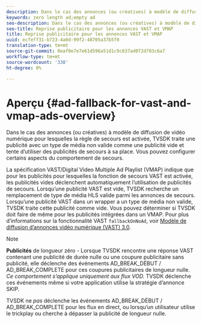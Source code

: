 ```yaml
---
description: Dans le cas des annonces (ou créatives) à modèle de diffusion de vidéo numérique pour lesquelles la règle de secours est activée, TVSDK traite une publicité avec un type de média non valide comme une publicité vide et tente d’utiliser des publicités de secours à sa place. Vous pouvez configurer certains aspects du comportement de secours.
keywords: zero length ad;empty ad
seo-description: Dans le cas des annonces (ou créatives) à modèle de diffusion de vidéo numérique pour lesquelles la règle de secours est activée, TVSDK traite une publicité avec un type de média non valide comme une publicité vide et tente d’utiliser des publicités de secours à sa place. Vous pouvez configurer certains aspects du comportement de secours.
seo-title: Reprise publicitaire pour les annonces VAST et VMAP
title: Reprise publicitaire pour les annonces VAST et VMAP
uuid: ecfeff31-b723-4a0d-99f2-48705a37b5f0
translation-type: tm+mt
source-git-commit: 0eaf0e7e7e61d596a51d1c9c837ad072d703c6a7
workflow-type: tm+mt
source-wordcount: '338'
ht-degree: 0%

---
```



# Aperçu {#ad-fallback-for-vast-and-vmap-ads-overview}

Dans le cas des annonces (ou créatives) à modèle de diffusion de vidéo numérique pour lesquelles la règle de secours est activée, TVSDK traite une publicité avec un type de média non valide comme une publicité vide et tente d’utiliser des publicités de secours à sa place. Vous pouvez configurer certains aspects du comportement de secours.

La spécification VAST/Digital Video Multiple Ad Playlist (VMAP) indique que pour les publicités pour lesquelles la fonction de secours VAST est activée, les publicités vides déclenchent automatiquement l’utilisation de publicités de secours. Lorsqu’une publicité VAST est vide, TVSDK recherche un remplacement de type de média HLS valide parmi les annonces de secours. Lorsqu’une publicité VAST dans un wrapper a un type de média non valide, TVSDK traite cette publicité comme vide. Vous pouvez déterminer si TVSDK doit faire de même pour les publicités intégrées dans un VMAP. Pour plus d’informations sur la fonctionnalité VAST `fallbackOnNoAd`, voir [Modèle de diffusion d’annonces vidéo numérique (VAST) 3.0](https://www.iab.net/guidelines/508676/digitalvideo/vsuite/vast).

>[!NOTE]
>
>**Publicités**  de longueur zéro - Lorsque TVSDK rencontre une réponse VAST contenant une publicité de durée nulle ou une coupure publicitaire sans publicité, elle déclenche des événements AD_BREAK_DÉBUT / AD_BREAK_COMPLETE pour ces coupures publicitaires de longueur nulle. *Ce comportement s’applique uniquement aux flux VOD.* TVSDK déclenche ces événements même si votre application utilise la stratégie d’annonce SKIP.
>
>TVSDK ne *pas* déclenche les événements AD_BREAK_DÉBUT / AD_BREAK_COMPLETE pour les flux en direct, ou lorsqu’un utilisateur utilise le trickplay ou cherche à dépasser la publicité de longueur nulle.

